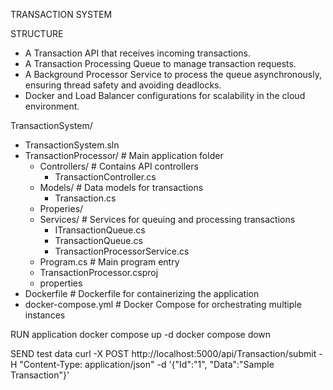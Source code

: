 TRANSACTION SYSTEM

STRUCTURE
- A Transaction API that receives incoming transactions.
- A Transaction Processing Queue to manage transaction requests.
- A Background Processor Service to process the queue asynchronously, ensuring thread safety and avoiding deadlocks.
- Docker and Load Balancer configurations for scalability in the cloud environment.

TransactionSystem/
- TransactionSystem.sln
- TransactionProcessor/           # Main application folder
    - Controllers/                # Contains API controllers
        - TransactionController.cs
    - Models/                     # Data models for transactions
        - Transaction.cs
    - Properies/                 
    - Services/                   # Services for queuing and processing transactions
        - ITransactionQueue.cs
        - TransactionQueue.cs
        - TransactionProcessorService.cs
    - Program.cs                  # Main program entry
    - TransactionProcessor.csproj
    - properties
- Dockerfile                      # Dockerfile for containerizing the application
- docker-compose.yml              # Docker Compose for orchestrating multiple instances


RUN application
docker compose up -d
docker compose down 


SEND test data
curl -X POST http://localhost:5000/api/Transaction/submit -H "Content-Type: application/json" -d '{"Id":"1", "Data":"Sample Transaction"}'